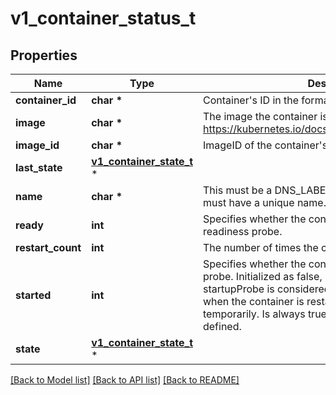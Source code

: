 # v1_container_status_t

## Properties
Name | Type | Description | Notes
------------ | ------------- | ------------- | -------------
**container_id** | **char \*** | Container&#39;s ID in the format &#39;&lt;type&gt;://&lt;container_id&gt;&#39;. | [optional] 
**image** | **char \*** | The image the container is running. More info: https://kubernetes.io/docs/concepts/containers/images. | 
**image_id** | **char \*** | ImageID of the container&#39;s image. | 
**last_state** | [**v1_container_state_t**](v1_container_state.md) \* |  | [optional] 
**name** | **char \*** | This must be a DNS_LABEL. Each container in a pod must have a unique name. Cannot be updated. | 
**ready** | **int** | Specifies whether the container has passed its readiness probe. | 
**restart_count** | **int** | The number of times the container has been restarted. | 
**started** | **int** | Specifies whether the container has passed its startup probe. Initialized as false, becomes true after startupProbe is considered successful. Resets to false when the container is restarted, or if kubelet loses state temporarily. Is always true when no startupProbe is defined. | [optional] 
**state** | [**v1_container_state_t**](v1_container_state.md) \* |  | [optional] 

[[Back to Model list]](../README.md#documentation-for-models) [[Back to API list]](../README.md#documentation-for-api-endpoints) [[Back to README]](../README.md)


